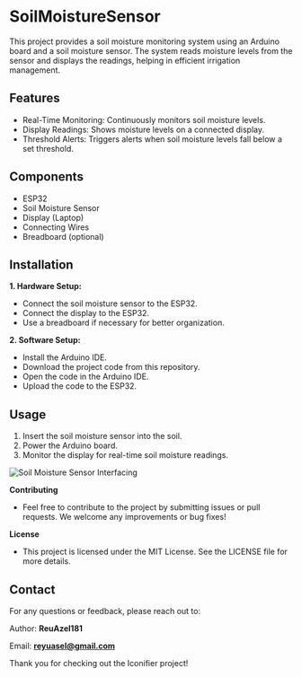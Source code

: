 # SoilMoistureSensor
This project provides a soil moisture monitoring system using an Arduino board and a soil moisture sensor. The system reads moisture levels from the sensor and displays the readings, helping in efficient irrigation management.

## Features
  - Real-Time Monitoring: Continuously monitors soil moisture levels.
  - Display Readings: Shows moisture levels on a connected display.
  - Threshold Alerts: Triggers alerts when soil moisture levels fall below a set threshold.
    
## Components
  - ESP32
  - Soil Moisture Sensor
  - Display (Laptop)
  - Connecting Wires
  - Breadboard (optional)

## Installation
**1. Hardware Setup:**
 - Connect the soil moisture sensor to the ESP32.
 - Connect the display to the ESP32.
 - Use a breadboard if necessary for better organization.

**2. Software Setup:**
  - Install the Arduino IDE.
  - Download the project code from this repository.
  - Open the code in the Arduino IDE.
  - Upload the code to the ESP32.
    
## Usage
1. Insert the soil moisture sensor into the soil.
2. Power the Arduino board.
3. Monitor the display for real-time soil moisture readings.

![Soil Moisture Sensor Interfacing](https://github.com/ReuAzel181/SoilMoistureSensor/raw/9a9bf0116b21ae88c4933070274ec4e87c51e5f4/Soil%20Moisture%20Sensor%20Interfacing.png)

**Contributing**
  - Feel free to contribute to the project by submitting issues or pull requests. We welcome any improvements or bug fixes!

**License**
  - This project is licensed under the MIT License. See the LICENSE file for more details.

## Contact
For any questions or feedback, please reach out to:

Author: **ReuAzel181**

Email: **reyuasel@gmail.com**

Thank you for checking out the Iconifier project!
